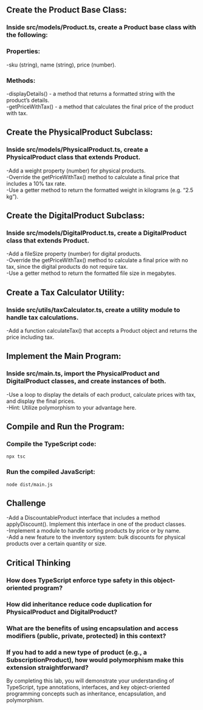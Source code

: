 ## Create the Product Base Class:

### Inside src/models/Product.ts, create a Product base class with the following:

### Properties:

-sku (string), name (string), price (number).<br>

### Methods:

-displayDetails() - a method that returns a formatted string with the product’s details.<br>
-getPriceWithTax() - a method that calculates the final price of the product with tax.<br>

## Create the PhysicalProduct Subclass:

### Inside src/models/PhysicalProduct.ts, create a PhysicalProduct class that extends Product.

-Add a weight property (number) for physical products.<br>
-Override the getPriceWithTax() method to calculate a final price that includes a 10% tax rate.<br>
-Use a getter method to return the formatted weight in kilograms (e.g. “2.5 kg”).<br>

## Create the DigitalProduct Subclass:

### Inside src/models/DigitalProduct.ts, create a DigitalProduct class that extends Product.

-Add a fileSize property (number) for digital products.<br>
-Override the getPriceWithTax() method to calculate a final price with no tax, since the digital products do not require tax.<br>
-Use a getter method to return the formatted file size in megabytes.<br>

## Create a Tax Calculator Utility:

### Inside src/utils/taxCalculator.ts, create a utility module to handle tax calculations.

-Add a function calculateTax() that accepts a Product object and returns the price including tax.

## Implement the Main Program:

### Inside src/main.ts, import the PhysicalProduct and DigitalProduct classes, and create instances of both.

-Use a loop to display the details of each product, calculate prices with tax, and display the final prices.<br>
-Hint: Utilize polymorphism to your advantage here.<br>

## Compile and Run the Program:

### Compile the TypeScript code:

`npx tsc`

### Run the compiled JavaScript:

`node dist/main.js`

## Challenge

-Add a DiscountableProduct interface that includes a method applyDiscount(). Implement this interface in one of the product classes.<br>
-Implement a module to handle sorting products by price or by name.<br>
-Add a new feature to the inventory system: bulk discounts for physical products over a certain quantity or size.

## Critical Thinking

### How does TypeScript enforce type safety in this object-oriented program?

### How did inheritance reduce code duplication for PhysicalProduct and DigitalProduct?

### What are the benefits of using encapsulation and access modifiers (public, private, protected) in this context?

### If you had to add a new type of product (e.g., a SubscriptionProduct), how would polymorphism make this extension straightforward?

By completing this lab, you will demonstrate your understanding of TypeScript, type annotations, interfaces, and key object-oriented programming concepts such as inheritance, encapsulation, and polymorphism.
